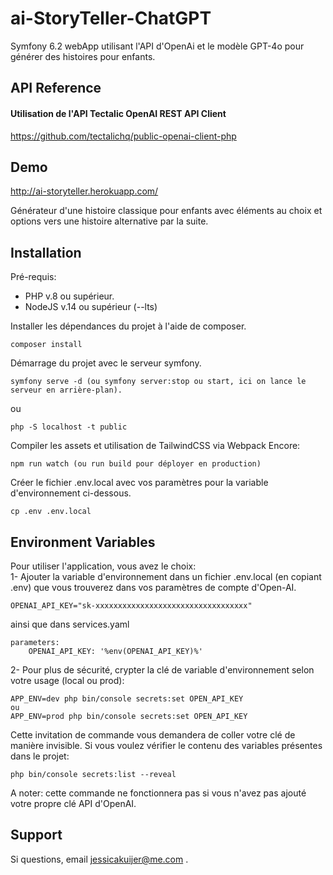 
# ai-StoryTeller-ChatGPT

Symfony 6.2 webApp utilisant l'API d'OpenAi et le modèle GPT-4o pour générer des histoires pour enfants.

## API Reference

#### Utilisation de l'API Tectalic OpenAI REST API Client

  https://github.com/tectalichq/public-openai-client-php

## Demo

http://ai-storyteller.herokuapp.com/
  
Générateur d'une histoire classique pour enfants avec éléments au choix et options vers une histoire alternative par la suite.

## Installation
Pré-requis:  
- PHP v.8 ou supérieur.
- NodeJS v.14 ou supérieur (--lts)

Installer les dépendances du projet à l'aide de composer.  
```
composer install

```  
Démarrage du projet avec le serveur symfony.  
```
symfony serve -d (ou symfony server:stop ou start, ici on lance le serveur en arrière-plan).
```  
ou  
```
php -S localhost -t public
```  
Compiler les assets et utilisation de TailwindCSS via Webpack Encore:  
```
npm run watch (ou run build pour déployer en production)
```  

Créer le fichier .env.local avec vos paramètres pour la variable d'environnement ci-dessous.  
```
cp .env .env.local

```  

## Environment Variables

Pour utiliser l'application, vous avez le choix:  
1- Ajouter la variable d'environnement dans un fichier .env.local (en copiant .env) que vous trouverez dans vos paramètres de compte d'Open-AI.

`OPENAI_API_KEY="sk-xxxxxxxxxxxxxxxxxxxxxxxxxxxxxxxxxx"`

ainsi que dans services.yaml
```
parameters:
    OPENAI_API_KEY: '%env(OPENAI_API_KEY)%'
```
  
2- Pour plus de sécurité, crypter la clé de variable d'environnement selon votre usage (local ou prod):
```
APP_ENV=dev php bin/console secrets:set OPEN_API_KEY
ou
APP_ENV=prod php bin/console secrets:set OPEN_API_KEY
```
Cette invitation de commande vous demandera de coller votre clé de manière invisible.
  Si vous voulez vérifier le contenu des variables présentes dans le projet:
```
php bin/console secrets:list --reveal 
```
  A noter: cette commande ne fonctionnera pas si vous n'avez pas ajouté votre propre clé API d'OpenAI.
## Support

Si questions, email jessicakuijer@me.com .


